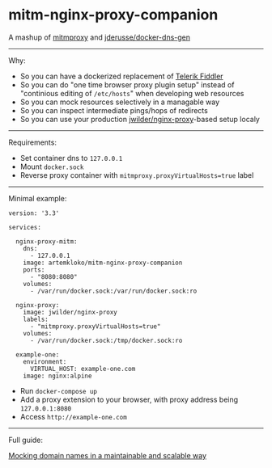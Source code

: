 # mitm-nginx-proxy-companion

A mashup of [mitmproxy](https://github.com/mitmproxy/mitmproxy) and [jderusse/docker-dns-gen](https://github.com/jderusse/docker-dns-gen)

---

Why:

- So you can have a dockerized replacement of [Telerik Fiddler](https://www.telerik.com/fiddler)
- So you can do "one time browser proxy plugin setup" instead of "continious editing of `/etc/hosts`" when developing web resources
- So you can mock resources selectively in a managable way
- So you can inspect intermediate pings/hops of redirects
- So you can use your production [jwilder/nginx-proxy](https://github.com/jwilder/nginx-proxy)-based setup localy

---

Requirements:

- Set container dns to `127.0.0.1`
- Mount `docker.sock`
- Reverse proxy container with `mitmproxy.proxyVirtualHosts=true` label

---

Minimal example:

```
version: '3.3'

services:

  nginx-proxy-mitm:
    dns:
      - 127.0.0.1
    image: artemkloko/mitm-nginx-proxy-companion
    ports:
      - "8080:8080"
    volumes:
      - /var/run/docker.sock:/var/run/docker.sock:ro

  nginx-proxy:
    image: jwilder/nginx-proxy
    labels:
      - "mitmproxy.proxyVirtualHosts=true"
    volumes:
      - /var/run/docker.sock:/tmp/docker.sock:ro

  example-one:
    environment:
      VIRTUAL_HOST: example-one.com
    image: nginx:alpine
```

- Run `docker-compose up`
- Add a proxy extension to your browser, with proxy address being `127.0.0.1:8080`
- Access `http://example-one.com`

---

Full guide:

[Mocking domain names in a maintainable and scalable way](https://medium.com/@artemkloko/mocking-domain-names-in-a-maintainable-and-scalable-way-def29e5e5e32)
